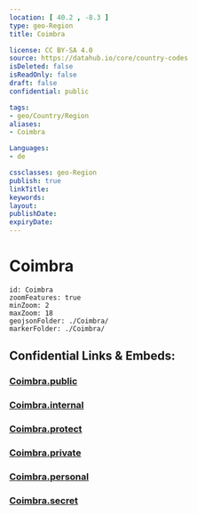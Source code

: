 ```yaml
---
location: [ 40.2 , -8.3 ] 
type: geo-Region
title: Coimbra

license: CC BY-SA 4.0
source: https://datahub.io/core/country-codes
isDeleted: false
isReadOnly: false
draft: false
confidential: public

tags:
- geo/Country/Region
aliases:
- Coimbra

Languages:
- de

cssclasses: geo-Region
publish: true
linkTitle: 
keywords: 
layout: 
publishDate: 
expiryDate: 
---
```


# Coimbra

```leaflet
id: Coimbra
zoomFeatures: true 
minZoom: 2 
maxZoom: 18
geojsonFolder: ./Coimbra/
markerFolder: ./Coimbra/
```


## Confidential Links & Embeds: 

### [Coimbra.public](/_public/\Earth\Continent\Europe\Europe~South\Portugal\Districts~PortugalCoimbra.public.md) 

### [Coimbra.internal](/_internal/\Earth\Continent\Europe\Europe~South\Portugal\Districts~PortugalCoimbra.internal.md) 

### [Coimbra.protect](/_protect/\Earth\Continent\Europe\Europe~South\Portugal\Districts~PortugalCoimbra.protect.md) 

### [Coimbra.private](/_private/\Earth\Continent\Europe\Europe~South\Portugal\Districts~PortugalCoimbra.private.md) 

### [Coimbra.personal](/_personal/\Earth\Continent\Europe\Europe~South\Portugal\Districts~PortugalCoimbra.personal.md) 

### [Coimbra.secret](/_secret/\Earth\Continent\Europe\Europe~South\Portugal\Districts~PortugalCoimbra.secret.md)

